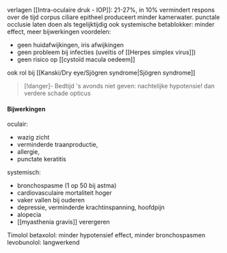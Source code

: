 verlagen [[Intra-oculaire druk - IOP]]: 21-27%, in 10% vermindert respons over de tijd
corpus ciliare epitheel produceert minder kamerwater.
punctale occlusie laten doen
als tegelijktijdig ook systemische betablokker: minder effect, meer bijwerkingen
voordelen:
- geen huidafwijkingen, iris afwijkingen
- geen probleem bij infecties (uveïtis of [[Herpes simplex virus]]) 
- geen risico op [[cystoïd macula oedeem]]

ook rol bij [[Kanski/Dry eye/Sjögren syndrome|Sjögren syndrome]]

> [!danger]- Bedtijd
> 's avonds niet geven: nachtelijke hypotensie! dan verdere schade opticus

#### Bijwerkingen
oculair: 
- wazig zicht
- verminderde traanproductie, 
- allergie, 
- punctate keratitis

systemisch:
- bronchospasme (1 op 50 bij astma)
- cardiovasculaire mortaliteit hoger
- vaker vallen bij ouderen
- depressie, verminderde krachtinspanning, hoofdpijn
- alopecia
- [[myasthenia gravis]] verergeren

Timolol
betaxolol: minder hypotensief effect, minder bronchospasmen
levobunolol: langwerkend


